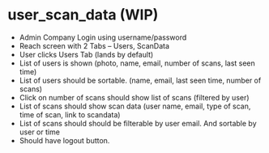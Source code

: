 # user_scan_data (WIP)
- Admin Company Login using username/password
- Reach screen with 2 Tabs – Users, ScanData
- User clicks Users Tab  (lands by default)
- List of users is shown (photo, name, email, number of scans, last seen time)
- List of users should be sortable. (name, email, last seen time, number of scans)
- Click on number of scans should show list of scans (filtered by user)
- List of scans should show scan data  (user name, email, type of scan, time of scan, link to scandata)
- List of scans should should be filterable by user email. And sortable by user or time
- Should have logout button.

